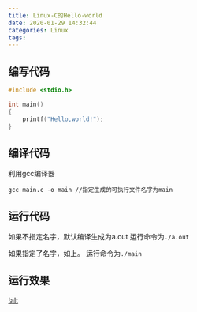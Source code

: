 ```yaml
---
title: Linux-C的Hello-world
date: 2020-01-29 14:32:44
categories: Linux
tags:
---
```


## 编写代码

```  C
#include <stdio.h>

int main()
{
    printf("Hello,world!");
}

```

## 编译代码

利用gcc编译器

`gcc main.c -o main //指定生成的可执行文件名字为main`

## 运行代码

如果不指定名字，默认编译生成为a.out
运行命令为`./a.out`

如果指定了名字，如上。
运行命令为`./main`

## 运行效果

[!alt](http://m.qpic.cn/psc?/V11NehB63qJi50/9vuGDcz9AP*EJeMjs9i.nksT9*NgdOuMJwLtrHJcAl3LnoOcZ1WXWvhEOaoZMTdzZdM.NrBQVK7vVmpBB1uZKng0RmUnW7lieQbdS9*NVVM!/b&bo=4ALwAQAAAAADBzE!&rf=viewer_4)